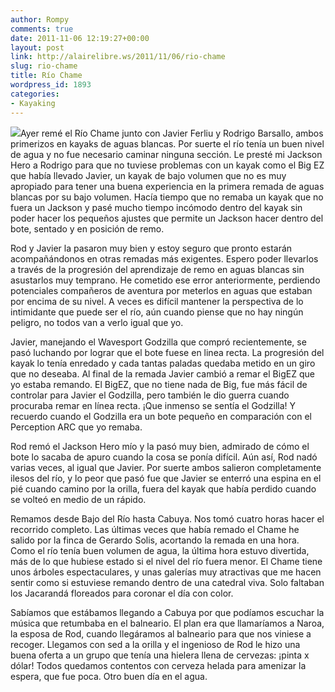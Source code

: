 ```yaml
---
author: Rompy
comments: true
date: 2011-11-06 12:19:27+00:00
layout: post
link: http://alairelibre.ws/2011/11/06/rio-chame
slug: rio-chame
title: Río Chame
wordpress_id: 1893
categories:
- Kayaking
---
```


[![](http://alairelibre.ws/wp-content/uploads/2011/11/PB051141-640x480.jpg)](http://alairelibre.ws/wp-content/uploads/2011/11/PB051141.jpg)Ayer remé el Río Chame junto con Javier Ferliu y Rodrigo Barsallo, ambos primerizos en kayaks de aguas blancas. Por suerte el río tenía un buen nivel de agua y no fue necesario caminar ninguna sección. Le presté mi Jackson Hero a Rodrigo para que no tuviese problemas con un kayak como el Big EZ que había llevado Javier, un kayak de bajo volumen que no es muy apropiado para tener una buena experiencia en la primera remada de aguas blancas por su bajo volumen. Hacía tiempo que no remaba un kayak que no fuera un Jackson y pasé mucho tiempo incómodo dentro del kayak sin poder hacer los pequeños ajustes que permite un Jackson hacer dentro del bote, sentado y en posición de remo.

Rod y Javier la pasaron muy bien y estoy seguro que pronto estarán acompañándonos en otras remadas más exigentes. Espero poder llevarlos a través de la progresión del aprendizaje de remo en aguas blancas sin asustarlos muy temprano. He cometido ese error anteriormente, perdiendo potenciales compañeros de aventura por meterlos en aguas que estaban por encima de su nivel. A veces es difícil mantener la perspectiva de lo intimidante que puede ser el río, aún cuando piense que no hay ningún peligro, no todos van a verlo igual que yo.

Javier, manejando el Wavesport Godzilla que compró recientemente, se pasó luchando por lograr que el bote fuese en linea recta. La progresión del kayak lo tenía enredado y cada tantas paladas quedaba metido en un giro que no deseaba. Al final de la remada Javier cambió a remar el BigEZ que yo estaba remando. El BigEZ, que no tiene nada de Big, fue más fácil de controlar para Javier el Godzilla, pero también le dio guerra cuando procuraba remar en línea recta. ¡Que inmenso se sentía el Godzilla! Y recuerdo cuando el Godzilla era un bote pequeño en comparación con el Perception ARC que yo remaba.

Rod remó el Jackson Hero mío y la pasó muy bien, admirado de cómo el bote lo sacaba de apuro cuando la cosa se ponía difícil. Aún así, Rod nadó varias veces, al igual que Javier. Por suerte ambos salieron completamente ilesos del río, y lo peor que pasó fue que Javier se enterró una espina en el pié cuando camino por la orilla, fuera del kayak que había perdido cuando se volteó en medio de un rápido.

Remamos desde Bajo del Río hasta Cabuya. Nos tomó cuatro horas hacer el recorrido completo. Las últimas veces que había remado el Chame he salido por la finca de Gerardo Solis, acortando la remada en una hora. Como el río tenía buen volumen de agua, la última hora estuvo divertida, más de lo que hubiese estado si el nivel del río fuera menor. El Chame tiene unos árboles espectaculares, y unas galerías muy atractivas que me hacen sentir como si estuviese remando dentro de una catedral viva. Solo faltaban los Jacarandá floreados para coronar el día con color.

Sabíamos que estábamos llegando a Cabuya por que podíamos escuchar la música que retumbaba en el balneario. El plan era que llamaríamos a Naroa, la esposa de Rod, cuando llegáramos al balneario para que nos viniese a recoger. Llegamos con sed a la orilla y el ingenioso de Rod le hizo una buena oferta a un grupo que tenía una hielera llena de cervezas: ¡pinta x dólar! Todos quedamos contentos con cerveza helada para amenizar la espera, que fue poca. Otro buen día en el agua.


